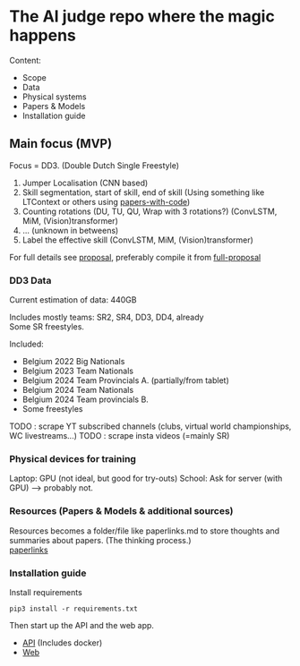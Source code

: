 # The AI judge repo where the magic happens

Content:

- Scope
- Data
- Physical systems
- Papers & Models
- Installation guide

## Main focus (MVP)

Focus = DD3. (Double Dutch Single Freestyle)

1) Jumper Localisation (CNN based)
2) Skill segmentation, start of skill, end of skill (Using something like LTContext or others using [papers-with-code](https://paperswithcode.com/task/action-segmentation))
3) Counting rotations (DU, TU, QU, Wrap with 3 rotations?) (ConvLSTM, MiM, (Vision)transformer)
4) ... (unknown in betweens)
5) Label the effective skill (ConvLSTM, MiM, (Vision)transformer)

For full details see [proposal](./paper/voorstel/voorstel-inhoud.tex), preferably compile it from [full-proposal](./paper/voorstel/DeDeckerMike-BPvoorstel.tex)

### DD3 Data

Current estimation of data: 440GB

Includes mostly teams: SR2, SR4, DD3, DD4, already \
Some SR freestyles.

Included:

- Belgium 2022 Big Nationals
- Belgium 2023 Team Nationals
- Belgium 2024 Team Provincials A. (partially/from tablet)
- Belgium 2024 Team Nationals
- Belgium 2024 Team provincials B.
- Some freestyles

TODO : scrape YT subscribed channels (clubs, virtual world championships, WC livestreams...)
TODO : scrape insta videos (=mainly SR)

### Physical devices for training

Laptop: GPU (not ideal, but good for try-outs)
School: Ask for server (with GPU) --> probably not.

### Resources (Papers & Models & additional sources)

Resources becomes a folder/file like paperlinks.md to store thoughts and summaries about papers. (The thinking process.) \
[paperlinks](administratie/paperlinks.md)

### Installation guide

Install requirements

`pip3 install -r requirements.txt`

Then start up the API and the web app.

- [API](./api/README.md) (Includes docker)
- [Web](./web/README.md)
